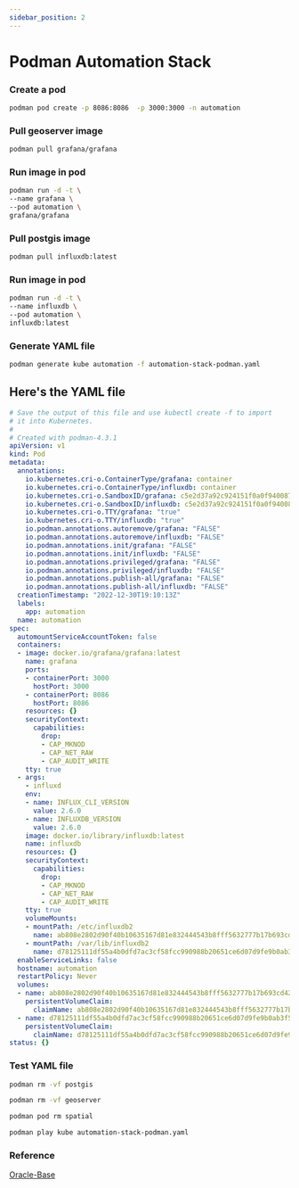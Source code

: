 ```yaml
---
sidebar_position: 2
---
```


# Podman Automation Stack

### Create a pod
``` bash
podman pod create -p 8086:8086  -p 3000:3000 -n automation
```

### Pull geoserver image
``` bash
podman pull grafana/grafana
```

### Run image in pod
``` bash
podman run -d -t \
--name grafana \
--pod automation \
grafana/grafana
```

### Pull postgis image
``` bash
podman pull influxdb:latest
```


### Run image in pod
``` bash
podman run -d -t \
--name influxdb \
--pod automation \
influxdb:latest
```

### Generate YAML file
``` bash
podman generate kube automation -f automation-stack-podman.yaml
```

## Here's the YAML file
``` yaml
# Save the output of this file and use kubectl create -f to import
# it into Kubernetes.
#
# Created with podman-4.3.1
apiVersion: v1
kind: Pod
metadata:
  annotations:
    io.kubernetes.cri-o.ContainerType/grafana: container
    io.kubernetes.cri-o.ContainerType/influxdb: container
    io.kubernetes.cri-o.SandboxID/grafana: c5e2d37a92c924151f0a0f940087b6845b01f0be64fb3bdcffcc03ba867dba6
    io.kubernetes.cri-o.SandboxID/influxdb: c5e2d37a92c924151f0a0f940087b6845b01f0be64fb3bdcffcc03ba867dba6
    io.kubernetes.cri-o.TTY/grafana: "true"
    io.kubernetes.cri-o.TTY/influxdb: "true"
    io.podman.annotations.autoremove/grafana: "FALSE"
    io.podman.annotations.autoremove/influxdb: "FALSE"
    io.podman.annotations.init/grafana: "FALSE"
    io.podman.annotations.init/influxdb: "FALSE"
    io.podman.annotations.privileged/grafana: "FALSE"
    io.podman.annotations.privileged/influxdb: "FALSE"
    io.podman.annotations.publish-all/grafana: "FALSE"
    io.podman.annotations.publish-all/influxdb: "FALSE"
  creationTimestamp: "2022-12-30T19:10:13Z"
  labels:
    app: automation
  name: automation
spec:
  automountServiceAccountToken: false
  containers:
  - image: docker.io/grafana/grafana:latest
    name: grafana
    ports:
    - containerPort: 3000
      hostPort: 3000
    - containerPort: 8086
      hostPort: 8086
    resources: {}
    securityContext:
      capabilities:
        drop:
        - CAP_MKNOD
        - CAP_NET_RAW
        - CAP_AUDIT_WRITE
    tty: true
  - args:
    - influxd
    env:
    - name: INFLUX_CLI_VERSION
      value: 2.6.0
    - name: INFLUXDB_VERSION
      value: 2.6.0
    image: docker.io/library/influxdb:latest
    name: influxdb
    resources: {}
    securityContext:
      capabilities:
        drop:
        - CAP_MKNOD
        - CAP_NET_RAW
        - CAP_AUDIT_WRITE
    tty: true
    volumeMounts:
    - mountPath: /etc/influxdb2
      name: ab808e2802d90f40b10635167d81e832444543b8fff5632777b17b693cd42935-pvc
    - mountPath: /var/lib/influxdb2
      name: d78125111df55a4b0dfd7ac3cf58fcc990988b20651ce6d07d9fe9b0ab3f53fd-pvc
  enableServiceLinks: false
  hostname: automation
  restartPolicy: Never
  volumes:
  - name: ab808e2802d90f40b10635167d81e832444543b8fff5632777b17b693cd42935-pvc
    persistentVolumeClaim:
      claimName: ab808e2802d90f40b10635167d81e832444543b8fff5632777b17b693cd42935
  - name: d78125111df55a4b0dfd7ac3cf58fcc990988b20651ce6d07d9fe9b0ab3f53fd-pvc
    persistentVolumeClaim:
      claimName: d78125111df55a4b0dfd7ac3cf58fcc990988b20651ce6d07d9fe9b0ab3f53fd
status: {}
```

### Test YAML file
``` bash
podman rm -vf postgis
```
``` bash
podman rm -vf geoserver
```
``` bash
podman pod rm spatial
```
``` bash
podman play kube automation-stack-podman.yaml
```

### Reference
[Oracle-Base](https://oracle-base.com/articles/linux/podman-generate-and-play-kubernetes-yaml-files#:~:text=Podman%20can%20generate%20Kubernetes%20YAML,similar%20to%20Docker%20Compose%20files.)